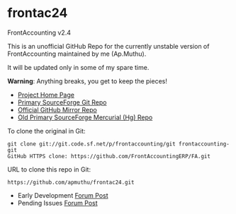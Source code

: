 frontac24
=========

FrontAccounting v2.4

This is an unofficial GitHub Repo for the currently unstable version of FrontAccounting maintained by me (Ap.Muthu).

It will be updated only in some of my spare time.

<b>Warning</b>: Anything breaks, you get to keep the pieces!

* [Project Home Page](http://www.frontaccounting.com)
* [Primary SourceForge Git Repo](http://sourceforge.net/p/frontaccounting/git/ci/unstable/tree/)
* [Official GitHub Mirror Repo](https://github.com/FrontAccountingERP/FA/tree/unstable)
* [Old Primary SourceForge Mercurial (Hg) Repo](http://sourceforge.net/p/frontaccounting/mercurial/ci/unstable/tree/)

To clone the original in Git:
````
git clone git://git.code.sf.net/p/frontaccounting/git frontaccounting-git
GitHub HTTPS clone: https://github.com/FrontAccountingERP/FA.git
````

URL to clone this repo in Git:
````
https://github.com/apmuthu/frontac24.git
````

* Early Development [Forum Post](http://frontaccounting.com/punbb/viewtopic.php?id=5380)
* Pending Issues [Forum Post](http://frontaccounting.com/punbb/viewtopic.php?id=6700)
